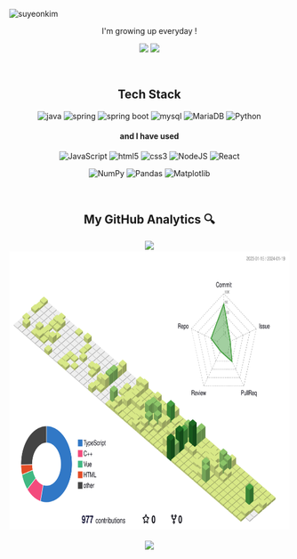 ![suyeonkim](https://github.com/suyeonsu/suyeonsu/assets/54935106/1194f5ca-d606-4c27-bed9-134acce0d00d)

<div align="center">
  <div>
  
  I'm growing up everyday  !
    <div>
    <a href="https://suyeonsu.github.io"><img src="https://img.shields.io/badge/Blog-181717?style=flat-square&logo=GitHub&logoColor=white&link=https://suyeonsu.github.io"/></a>
    <a href="mailto:agew0423@daum.net"><img src="https://img.shields.io/badge/Mail-EA4335?style=flat-square&logo=Gmail&logoColor=white&link=agew0423@daum.net"/></a>
    </div>
  
  <br/>

  <h2>Tech Stack</h2>
  <div>
  
![java](https://img.shields.io/badge/JAVA-007396?style=flat&logo=OpenJDK&logoColor=white)
![spring](https://img.shields.io/badge/Spring-6DB33F?style=flat&logo=spring&logoColor=white)
![spring boot](https://img.shields.io/badge/Spring_Boot-6DB33F?style=flat&logo=SpringBoot&logoColor=white)
![mysql](https://img.shields.io/badge/MySQL-4479A1?style=flat&logo=mysql&logoColor=white)
![MariaDB](https://img.shields.io/badge/MariaDB-003545?style=flat&logo=mariadb&logoColor=white)
![Python](https://img.shields.io/badge/Python-3776AB?style=flat&logo=python&logoColor=ffdd54)  

  <h4>and I have used </h4>

![JavaScript](https://img.shields.io/badge/JavaScript-F7DF1E?style=flat&logo=Javascript&logoColor=black)
![html5](https://img.shields.io/badge/HTML-E34F26?style=flat&logo=html5&logoColor=white)
![css3](https://img.shields.io/badge/CSS-1572B6?style=flat&logo=css3&logoColor=white)
![NodeJS](https://img.shields.io/badge/Node.js-339933?style=flat&logo=node.js&logoColor=white)
![React](https://img.shields.io/badge/React-%2320232a.svg?style=flat&logo=react&logoColor=%2361DAFB)  

![NumPy](https://img.shields.io/badge/numpy-%23013243.svg?style=flat&logo=numpy&logoColor=white)
![Pandas](https://img.shields.io/badge/pandas-%23150458.svg?style=flat&logo=pandas&logoColor=white)
![Matplotlib](https://img.shields.io/badge/Matplotlib-%23ffffff.svg?style=flat&logo=Matplotlib&logoColor=black)  

  </div>
  
    
  <br/>
  
  
  <h2>My GitHub Analytics 🔍</h2>
  <div>
  <img height="150em" src="https://github-readme-stats.vercel.app/api?username=suyeonsu&show_icons=true&count_private=true&theme=flag-india"/>
  <img height="500em" src="./profile-3d-contrib/profile-green-animate.svg"/>
  </div>

<br/>
                                                                          
  <img src="https://hits.seeyoufarm.com/api/count/incr/badge.svg?url=https%3A%2F%2Fgithub.com%2Fsuyeonsu&count_bg=%23555555title_bg=%23E7E7E7&icon=github.svg&icon_color=%23E7E7E7&title=hits&edge_flat=false"/>
</div>
